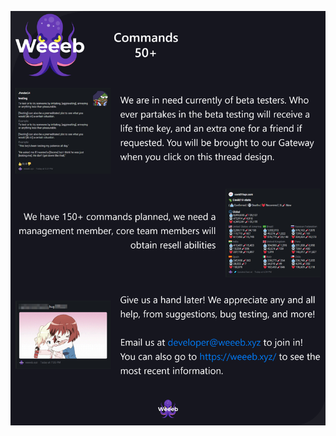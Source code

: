 ![enter image description here](https://raw.githubusercontent.com/LagSwitchedVirginity/LagSwitchedVirginity/master/generated.png)
